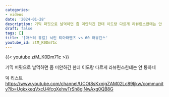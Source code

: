 ```yaml
---
categories:
- videos
date: '2024-01-28'
description: 기믹 퍼핏으로 날먹하면 좀 미안하긴 한데 이도랑 다르게 라뷰린스한테는 안 통하네
draft: false
tags: []
title: '[마스터 듀얼] 낙인 티아라멘츠 vs 60 라뷰린스'
youtube_id: ztM_K0Dm71c
---
```



{{< youtube ztM_K0Dm71c >}}

기믹 퍼핏으로 날먹하면 좀 미안하긴 한데 이도랑 다르게 라뷰린스한테는 안 통하네

덱 리스트
https://www.youtube.com/channel/UCOt8sKxnjgZAM02Lc89Ijkw/community?lb=UgkxkeqVxcU4fcgXehwTrSh8glNwAxg0QB8G